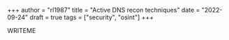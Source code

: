 +++
author = "rl1987"
title = "Active DNS recon techniques"
date = "2022-09-24"
draft = true
tags = ["security", "osint"]
+++

WRITEME
